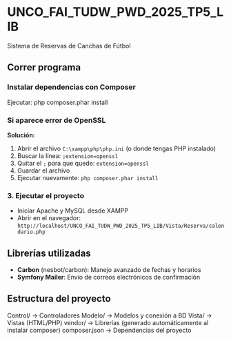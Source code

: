 # UNCO_FAI_TUDW_PWD_2025_TP5_LIB

Sistema de Reservas de Canchas de Fútbol

## Correr programa

### Instalar dependencias con Composer
Ejecutar:
php composer.phar install

### Si aparece error de OpenSSL

**Solución:**
1. Abrir el archivo `C:\xampp\php\php.ini` (o donde tengas PHP instalado)
2. Buscar la línea: `;extension=openssl`
3. Quitar el `;` para que quede: `extension=openssl`
4. Guardar el archivo
5. Ejecutar nuevamente: `php composer.phar install`

### 3. Ejecutar el proyecto
- Iniciar Apache y MySQL desde XAMPP
- Abrir en el navegador: `http://localhost/UNCO_FAI_TUDW_PWD_2025_TP5_LIB/Vista/Reserva/calendario.php`

## Librerías utilizadas

- **Carbon** (nesbot/carbon): Manejo avanzado de fechas y horarios
- **Symfony Mailer**: Envío de correos electrónicos de confirmación

## Estructura del proyecto

Control/          → Controladores
Modelo/           → Modelos y conexión a BD
Vista/            → Vistas (HTML/PHP)
vendor/           → Librerías (generado automáticamente al instalar composer)
composer.json     → Dependencias del proyecto



